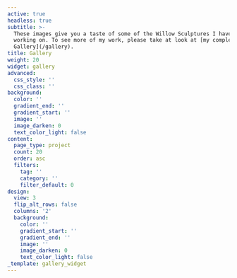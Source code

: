 ```yaml
---
active: true
headless: true
subtitle: >-
  These images give you a taste of some of the Willow Sculptures I have been
  working on. To see more of my work, please take at look at [my complete
  Gallery](/gallery).
title: Gallery
weight: 20
widget: gallery
advanced:
  css_style: ''
  css_class: ''
background:
  color: ''
  gradient_end: ''
  gradient_start: ''
  image: ''
  image_darken: 0
  text_color_light: false
content:
  page_type: project
  count: 20
  order: asc
  filters:
    tag: ''
    category: ''
    filter_default: 0
design:
  view: 3
  flip_alt_rows: false
  columns: '2'
  background:
    color: ''
    gradient_start: ''
    gradient_end: ''
    image: ''
    image_darken: 0
    text_color_light: false
_template: gallery_widget
---
```



